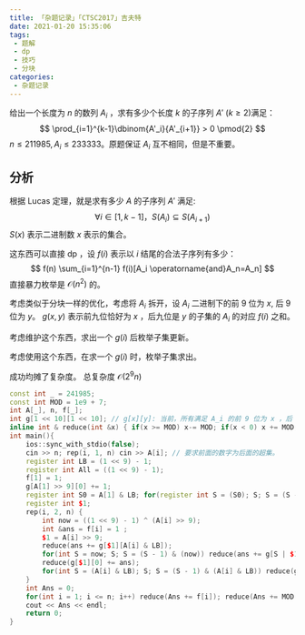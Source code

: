 ```yaml
---
title: 「杂题记录」「CTSC2017」吉夫特
date: 2021-01-20 15:35:06
tags:
 - 题解
 - dp
 - 技巧
 - 分块
categories:
 - 杂题记录
---
```



给出一个长度为 $n$ 的数列 $A_i$ ，求有多少个长度 $k$ 的子序列 $A'$ ($k\ge 2$)满足：
$$
\prod_{i=1}^{k-1}\dbinom{A'_i}{A'_{i+1}} > 0 \pmod{2}
$$
$n \le 211985, A_i \le 233333$。原题保证 $A_i$  互不相同，但是不重要。

<!-- more -->

## 分析

根据 Lucas 定理，就是求有多少 $A$ 的子序列 $A'$ 满足:
$$
\forall i \in [1, k-1]，S(A_i) \subseteq S(A_{i+1})
$$
$S(x)$ 表示二进制数 $x$ 表示的集合。

这东西可以直接 dp ，设 $f(i)$ 表示以 $i$ 结尾的合法子序列有多少：
$$
f(n) \sum_{i=1}^{n-1} f(i)[A_i \operatorname{and}A_n=A_n]
$$
直接暴力枚举是 $\mathcal{O}(n^2)$ 的。

考虑类似于分块一样的优化，考虑将 $A_i$ 拆开，设 $A_i$ 二进制下的前 9 位为 $x$, 后 9 位为 $y$。 $g(x, y)$ 表示前九位恰好为 $x$ ，后九位是 $y$ 的子集的 $A_i$  的对应  $f(i)$ 之和。

考虑维护这个东西，求出一个 $g(i)$ 后枚举子集更新。

考虑使用这个东西，在求一个 $g(i)$ 时，枚举子集求出。

成功均摊了复杂度。 总复杂度 $\mathcal{O}(2^{9}n)$



```cpp
const int _ = 241985;
const int MOD = 1e9 + 7;
int A[_], n, f[_];
int g[1 << 10][1 << 10]; // g[x][y]: 当前，所有满足 A_i 的前 9 位为 x ，后 9 位为 y 的超集。 
inline int & reduce(int &x) { if(x >= MOD) x-= MOD; if(x < 0) x += MOD; return x; }
int main(){
	ios::sync_with_stdio(false);
	cin >> n; rep(i, 1, n) cin >> A[i]; // 要求前面的数字为后面的超集。 
	register int LB = (1 << 9) - 1;
	register int All = ((1 << 9) - 1);
	f[1] = 1;
	g[A[1] >> 9][0] += 1;
	register int S0 = A[1] & LB; for(register int S = (S0); S; S = (S - 1) & (S0)) reduce(g[A[1] >> 9][S] += 1);
	register int $1;
	rep(i, 2, n) {
		int now = ((1 << 9) - 1) ^ (A[i] >> 9);
		int &ans = f[i] = 1 ;  
		$1 = A[i] >> 9;
		reduce(ans += g[$1][A[i] & LB]);
		for(int S = now; S; S = (S - 1) & (now)) reduce(ans += g[S | $1][A[i] & LB]);
		reduce(g[$1][0] += ans);
		for(int S = (A[i] & LB); S; S = (S - 1) & (A[i] & LB)) reduce(g[$1][S] += ans);
	}
	int Ans = 0;
	for(int i = 1; i <= n; i++) reduce(Ans += f[i]); reduce(Ans += MOD - n);
	cout << Ans << endl;
	return 0;
}
```

